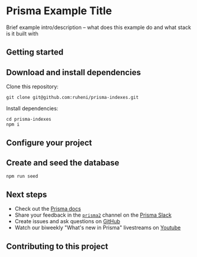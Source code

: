 # Prisma Example Title

Brief example intro/description – what does this example do and what stack is it built with

## Getting started

## Download and install dependencies

Clone this repository:

```
git clone git@github.com:ruheni/prisma-indexes.git
```

Install dependencies:

```
cd prisma-indexes
npm i
```

## Configure your project

## Create and seed the database

```
npm run seed
```

## Next steps

- Check out the [Prisma docs](https://www.prisma.io/docs)
- Share your feedback in the [`prisma2`](https://prisma.slack.com/messages/CKQTGR6T0/) channel on the [Prisma Slack](https://slack.prisma.io/)
- Create issues and ask questions on [GitHub](https://github.com/prisma/prisma/)
- Watch our biweekly "What's new in Prisma" livestreams on [Youtube](https://www.youtube.com/channel/UCptAHlN1gdwD89tFM3ENb6w)

## Contributing to this project